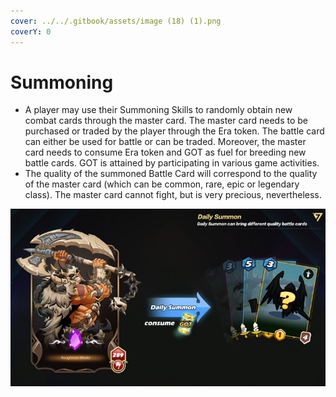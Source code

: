 ```yaml
---
cover: ../../.gitbook/assets/image (18) (1).png
coverY: 0
---
```


# Summoning

* A player may use their Summoning Skills to randomly obtain new combat cards through the master card. The master card needs to be purchased or traded by the player through the Era token. The battle card can either be used for battle or can be traded. Moreover, the master card needs to consume Era token and GOT as fuel for breeding new battle cards. GOT is attained by participating in various game activities.
* The quality of the summoned Battle Card will correspond to the quality of the master card (which can be common, rare, epic or legendary class). The master card cannot fight, but is very precious, nevertheless.

![](<../../.gitbook/assets/image (27).png>)
